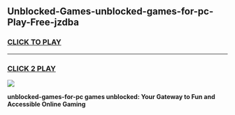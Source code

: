 
## Unblocked-Games-unblocked-games-for-pc-Play-Free-jzdba
<h3>
<a href="https://premium76.site?title=unblocked-games-for-pc&ref=22A">CLICK TO PLAY</a></h3>
<hr>

<h3>
<a href="https://premium76.site?title=unblocked-games-for-pc&ref=22A">CLICK 2 PLAY</a>
  
</h3>

<a href="https://premium76.site?title=unblocked-games-for-pc&ref=22A"><img src="https://clearcache.store/games.png"></a>


**unblocked-games-for-pc games unblocked: Your Gateway to Fun and Accessible Online Gaming**
